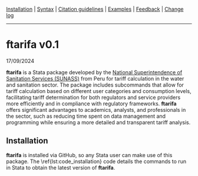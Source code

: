 [Installation](#Installation) | [Syntax](#Syntax) | [Citation guidelines](#Citation-guidelines) | [Examples](#Examples) | [Feedback](#Feedback) | [Change log](#Change-log)

---


# ftarifa v0.1

17/09/2024

**ftarifa** is a Stata package developed by the [National Superintendence of Sanitation Services (SUNASS)](https://www.gob.pe/sunass) from Peru for tariff calculation in the water and sanitation sector. The package includes subcommands that allow for tariff calculation based on different user categories and consumption levels, facilitating tariff determination for both regulators and service providers more efficiently and in compliance with regulatory frameworks. **ftarifa** offers significant advantages to academics, analysts, and professionals in the sector, such as reducing time spent on data management and programming while ensuring a more detailed and transparent tariff analysis.

## Installation

**ftarifa** is installed via GitHub, so any Stata user can make use of this package. The \ref{lst:code_installation} code details the commands to run in Stata to obtain the latest version of **ftarifa**.



